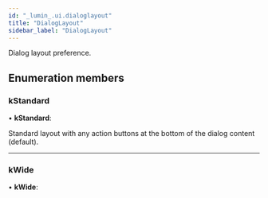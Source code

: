 ```yaml
---
id: "_lumin_.ui.dialoglayout"
title: "DialogLayout"
sidebar_label: "DialogLayout"
---
```


Dialog layout preference.

## Enumeration members

###  kStandard

• **kStandard**:

Standard layout with any action buttons at the bottom of the dialog content (default).

___

###  kWide

• **kWide**:
